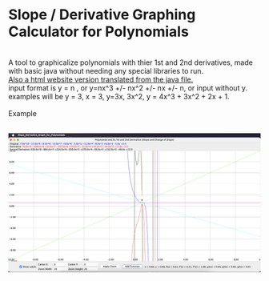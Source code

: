 # Slope / Derivative Graphing Calculator for Polynomials
<br/>
A tool to graphicalize polynomials with thier 1st and 2nd derivatives, made with basic java without needing any special libraries to run.<br/>
<a href="https://larryzpl123.github.io/Prime-Graphing-Calculator-for-Polynomials/">Also a html website version translated from the java file.</a>
<br/>
input format is y = n , or y=nx^3 +/- nx^2 +/- nx +/- n, or input without y. <br/>
examples will be y = 3, x = 3, y=3x, 3x^2, y = 4x^3 + 3x^2 + 2x + 1.
<br/> <br/>
Example <br/> <br/>

![Example](/Slope:Derivative.png) <br/>
